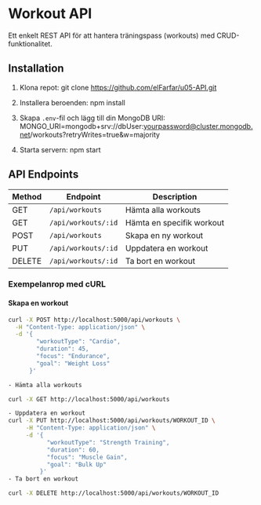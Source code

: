 # Workout API

Ett enkelt REST API för att hantera träningspass (workouts) med CRUD-funktionalitet.

## Installation

1. Klona repot:
   git clone https://github.com/elFarfar/u05-API.git

2. Installera beroenden: 
npm install

3. Skapa `.env`-fil och lägg till din MongoDB URI:
MONGO_URI=mongodb+srv://dbUser:yourpassword@cluster.mongodb.net/workouts?retryWrites=true&w=majority

4. Starta servern:
npm start

## API Endpoints

| Method | Endpoint       | Description |
|--------|---------------|-------------|
| GET    | `/api/workouts`   | Hämta alla workouts |
| GET    | `/api/workouts/:id` | Hämta en specifik workout |
| POST   | `/api/workouts`   | Skapa en ny workout |
| PUT    | `/api/workouts/:id` | Uppdatera en workout |
| DELETE | `/api/workouts/:id` | Ta bort en workout |

### Exempelanrop med cURL

#### Skapa en workout
```sh
curl -X POST http://localhost:5000/api/workouts \
  -H "Content-Type: application/json" \
  -d '{
        "workoutType": "Cardio",
        "duration": 45,
        "focus": "Endurance",
        "goal": "Weight Loss"
      }'

- Hämta alla workouts

curl -X GET http://localhost:5000/api/workouts

- Uppdatera en workout
curl -X PUT http://localhost:5000/api/workouts/WORKOUT_ID \
     -H "Content-Type: application/json" \
     -d '{
           "workoutType": "Strength Training",
           "duration": 60,
           "focus": "Muscle Gain",
           "goal": "Bulk Up"
         }'
- Ta bort en workout

curl -X DELETE http://localhost:5000/api/workouts/WORKOUT_ID